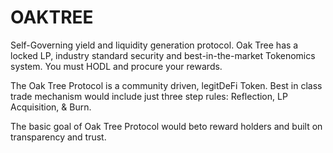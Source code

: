 # OAKTREE
Self-Governing yield and liquidity generation protocol. Oak Tree has a locked LP, industry standard security and best-in-the-market Tokenomics system. You must HODL and procure your rewards.

The Oak Tree Protocol is a community driven, legitDeFi Token. Best in class trade mechanism would include just three step rules: Reflection, LP Acquisition, & Burn.

The basic goal of Oak Tree Protocol would beto reward holders and built on transparency and trust.
